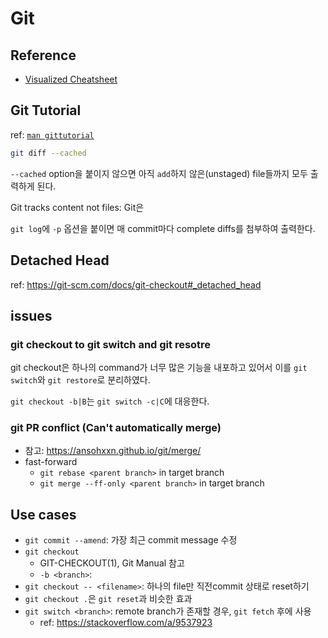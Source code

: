 #   Git

##  Reference
*   [Visualized Cheatsheet](https://ndpsoftware.com/git-cheatsheet.html#loc=index;)

##  Git Tutorial
ref: [`man gittutorial`](https://git-scm.com/docs/gittutorial)

```sh
git diff --cached
```
`--cached` option을 붙이지 않으면 아직 `add`하지 않은(unstaged) file들까지 모두 출력하게 된다.

Git tracks content not files: Git은 

`git log`에 `-p` 옵션을 붙이면 매 commit마다 complete diffs를 첨부하여 출력한다.

##  Detached Head
ref: https://git-scm.com/docs/git-checkout#_detached_head


##  issues

### git checkout to git switch and git resotre
git checkout은 하나의 command가 너무 많은 기능을 내포하고 있어서 이를 `git switch`와 `git restore`로 분리하였다.

`git checkout -b|B`는 `git switch -c|C`에 대응한다.

### git PR conflict (Can't automatically merge)
*   참고: https://ansohxxn.github.io/git/merge/
*   fast-forward
    *   `git rebase <parent branch>` in target branch
    *   `git merge --ff-only <parent branch>` in target branch

##  Use cases
*   `git commit --amend`: 가장 최근 commit message 수정
*   `git checkout`
    *   GIT-CHECKOUT(1), Git Manual 참고
    *   `-b <branch>`: 
*   `git checkout -- <filename>`: 하나의 file만 직전commit 상태로 reset하기
*   `git checkout .`은 `git reset`과 비슷한 효과
*   `git switch <branch>`: remote branch가 존재할 경우, `git fetch` 후에 사용
    *   ref: https://stackoverflow.com/a/9537923